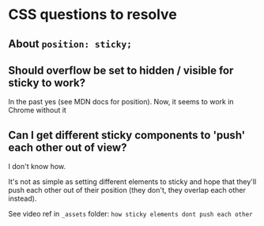 # CSS questions to resolve

## About `position: sticky;`

## Should overflow be set to hidden / visible for sticky to work?

In the past yes (see MDN docs for position). Now, it seems to work in Chrome without it

## Can I get different sticky components to 'push' each other out of view?

I don't know how.

It's not as simple as setting different elements to sticky and hope that they'll push each other out of their position (they don't, they overlap each other instead).

See video ref in `_assets` folder: `how sticky elements dont push each other`
